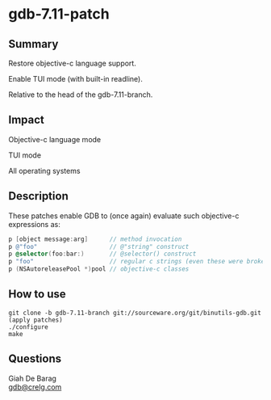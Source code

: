gdb-7.11-patch
==============

Summary
-------

Restore objective-c language support.

Enable TUI mode (with built-in readline).

Relative to the head of the gdb-7.11-branch.


Impact
------

Objective-c language mode

TUI mode

All operating systems


Description
-----------

These patches enable GDB to (once again) evaluate such objective-c
expressions as:

```objective-c
p [object message:arg]      // method invocation
p @"foo"                    // @"string" construct
p @selector(foo:bar:)       // @selector() construct
p "foo"                     // regular c strings (even these were broken in objective-c mode!)
p (NSAutoreleasePool *)pool // objective-c classes
```


How to use
----------

```
git clone -b gdb-7.11-branch git://sourceware.org/git/binutils-gdb.git
(apply patches)
./configure
make
```

Questions
---------

Giah De Barag<br>
gdb@crelg.com
